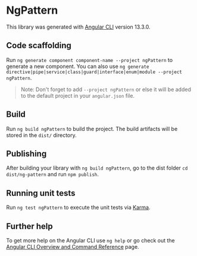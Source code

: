 # NgPattern

This library was generated with [Angular CLI](https://github.com/angular/angular-cli) version 13.3.0.

## Code scaffolding

Run `ng generate component component-name --project ngPattern` to generate a new component. You can also use `ng generate directive|pipe|service|class|guard|interface|enum|module --project ngPattern`.
> Note: Don't forget to add `--project ngPattern` or else it will be added to the default project in your `angular.json` file. 

## Build

Run `ng build ngPattern` to build the project. The build artifacts will be stored in the `dist/` directory.

## Publishing

After building your library with `ng build ngPattern`, go to the dist folder `cd dist/ng-pattern` and run `npm publish`.

## Running unit tests

Run `ng test ngPattern` to execute the unit tests via [Karma](https://karma-runner.github.io).

## Further help

To get more help on the Angular CLI use `ng help` or go check out the [Angular CLI Overview and Command Reference](https://angular.io/cli) page.
